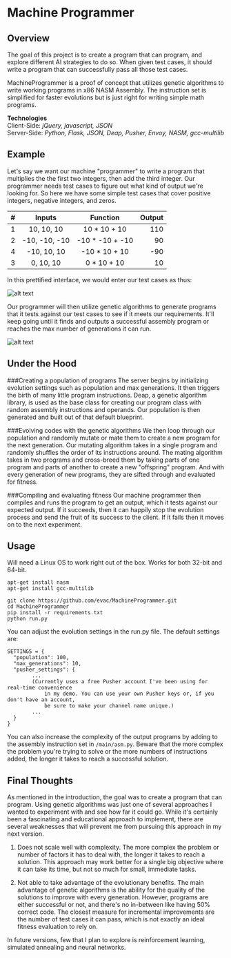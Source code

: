 Machine Programmer
=========================


Overview
---------
The goal of this project is to create a program that can program, and explore different AI strategies to do so. When given test cases, it should write a program that can successfully pass all those test cases.


MachineProgrammer is a proof of concept that utilizes genetic algorithms to write working programs in x86 NASM Assembly. The instruction set is simplified for faster evolutions but is just right for writing simple math programs.



**Technologies**  
Client-Side: _jQuery, javascript, JSON_  
Server-Side: _Python, Flask, JSON, Deap, Pusher, Envoy, NASM, gcc-multilib_  



Example
--------------
Let's say we want our machine "programmer" to write a program that multiplies the the first two integers, then add the third integer. Our programmer needs test cases to figure out what kind of output we're looking for. So here we have some simple test cases that cover positive integers, negative integers, and zeros.

|      #      | Inputs        | Function      | Output       |
|-------------|:-------------:|:-------------:|-------------:|
|      1      | 10, 10, 10    | 10 * 10 + 10  | 110          |
|      2      | -10, -10, -10 |-10 * -10 + -10| 90           |
|      4      | -10, 10, 10   | -10 * 10 + 10 | -90          |
|      3      | 0, 10, 10     | 0 * 10 + 10   | 10           |



In this prettified interface, we would enter our test cases as thus:

![alt text](https://raw.github.com/evac/MachineProgrammer/master/screenshots/inputs.png "Inputs")



Our programmer will then utilize genetic algorithms to generate programs that it tests against our test cases to see if it meets our requirements. It'll keep going until it finds and outputs a successful assembly program or reaches the max number of generations it can run.

![alt text](https://raw.github.com/evac/MachineProgrammer/master/screenshots/output.png "Output")


Under the Hood
---------------

###Creating a population of programs
The server begins by initializing evolution settings such as population and max generations. It then triggers the birth of many little program instructions. Deap, a genetic algorithm library, is used as the base class for creating our program class with random assembly instructions and operands. Our population is then generated and built out of that default blueprint.

###Evolving codes with the genetic algorithms
We then loop through our population and randomly mutate or mate them to create a new program for the next generation. Our mutating algorithm takes in a single program and randomly shuffles the order of its instructions around. The mating algorithm takes in two programs and cross-breed them by taking parts of one program and parts of another to create a new "offspring" program. And with every generation of new programs, they are sifted through and evaluated for fitness. 

###Compiling and evaluating fitness
Our machine programmer then compiles and runs the program to get an output, which it tests against our expected output. If it succeeds, then it can happily stop the evolution process and send the fruit of its success to the client. If it fails then it moves on to the next experiment.


Usage
---------------
Will need a Linux OS to work right out of the box. Works for both 32-bit and 64-bit.


```
apt-get install nasm
apt-get install gcc-multilib
```

```
git clone https://github.com/evac/MachineProgrammer.git
cd MachineProgrammer
pip install -r requirements.txt
python run.py
```


You can adjust the evolution settings in the run.py file. The default settings are:  
```
SETTINGS = {
  "population": 100,
  "max_generations": 10,
  "pusher_settings": {
		...
		(Currently uses a free Pusher account I've been using for real-time convenience
			in my demo. You can use your own Pusher keys or, if you don't have an account,
			be sure to make your channel name unique.)
		...
  }
}
```

You can also increase the complexity of the output programs by adding to the assembly instruction set in `/main/asm.py`. Beware that the more complex the problem you're trying to solve or the more numbers of instructions added, the longer it takes to reach a successful solution.



Final Thoughts
---------------

As mentioned in the introduction, the goal was to create a program that can program. Using genetic algorithms was just one of several approaches I wanted to experiment with and see how far it could go. While it's certainly been a fascinating and educational approach to implement, there are several weaknesses that will prevent me from pursuing this approach in my next version.

1) Does not scale well with complexity. The more complex the problem or number of factors it has to deal with, the longer it takes to reach a solution. This approach may work better for a single big objective where it can take its time, but not so much for small, immediate tasks.

2) Not able to take advantage of the evolutionary benefits. The main advantage of genetic algorithms is the ability for the quality of the solutions to improve with every generation. However, programs are either successful or not, and there's no in-between like having 50% correct code. The closest measure for incremental improvements are the number of test cases it can pass, which is not exactly an ideal fitness evaluation to rely on.

In future versions, few that I plan to explore is reinforcement learning, simulated annealing and neural networks.
